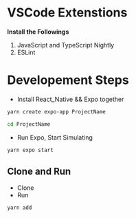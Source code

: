 # VSCode Extenstions
**Install the Followings**
1. JavaScript and TypeScript Nightly
2. ESLint

# Developement Steps
- Install React_Native && Expo together
```bash
yarn create expo-app ProjectName

cd ProjectName

```

- Run Expo, Start Simulating
```bash 
yarn expo start
```

## Clone and Run
- Clone
- Run 
```bash 
yarn add
```
